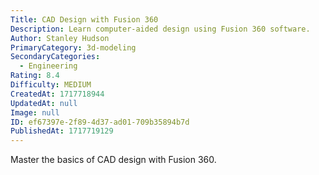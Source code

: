 ```yaml
---
Title: CAD Design with Fusion 360
Description: Learn computer-aided design using Fusion 360 software.
Author: Stanley Hudson
PrimaryCategory: 3d-modeling
SecondaryCategories:
  - Engineering
Rating: 8.4
Difficulty: MEDIUM
CreatedAt: 1717718944
UpdatedAt: null
Image: null
ID: ef67397e-2f89-4d37-ad01-709b35894b7d
PublishedAt: 1717719129
---
```

Master the basics of CAD design with Fusion 360.

